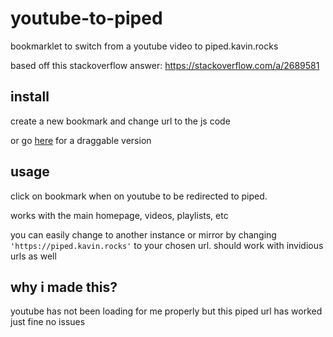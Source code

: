 # youtube-to-piped
bookmarklet to switch from a youtube video to piped.kavin.rocks

based off this stackoverflow answer: https://stackoverflow.com/a/2689581

## install
create a new bookmark and change url to the js code

or go [here](https://sharkcat.neocities.org/projects/youtube-to-piped) for a draggable version

## usage
click on bookmark when on youtube to be redirected to piped.

works with the main homepage, videos, playlists, etc

you can easily change to another instance or mirror by changing `'https://piped.kavin.rocks'` to your chosen url. should work with invidious urls as well

## why i made this?
youtube has not been loading for me properly but this piped url has worked just fine no issues
